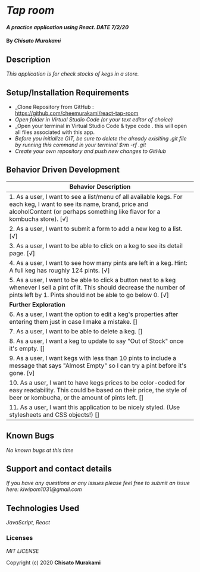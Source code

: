 # _Tap room_

#### _A practice application using React. DATE 7/2/20_

#### By _**Chisato Murakami**_

## Description

_This application is for check stocks of kegs in a store._ 

## Setup/Installation Requirements

* _Clone Repository from GitHub : https://github.com/cheemurakami/react-tap-room
* _Open folder in Virtual Studio Code (or your text editor of choice)_
* _Open your terminal in Virtual Studio Code & type code . this will open all files associated with this app. 
* _Before you initialize GIT, be sure to delete the already exisiting .git file by running this command in your terminal $rm -rf .git_
* _Create your own repository and push new changes to GitHub_

## Behavior Driven Development 

|   Behavior Description        |
|-------------------------------|
| 1. As a user, I want to see a list/menu of all available kegs. For each keg, I want to see its name, brand, price and alcoholContent (or perhaps something like flavor for a kombucha store). [√]|
| 2. As a user, I want to submit a form to add a new keg to a list. [√]|
| 3. As a user, I want to be able to click on a keg to see its detail page. [√]|
| 4. As a user, I want to see how many pints are left in a keg. Hint: A full keg has roughly 124 pints. [√]|
| 5. As a user, I want to be able to click a button next to a keg whenever I sell a pint of it. This should decrease the number of pints left by 1. Pints should not be able to go below 0. [√]|
| **Further Exploration**|
| 6. As a user, I want the option to edit a keg's properties after entering them just in case I make a mistake. []|
| 7. As a user, I want to be able to delete a keg. []|
| 8. As a user, I want a keg to update to say "Out of Stock" once it's empty. []|
| 9. As a user, I want kegs with less than 10 pints to include a message that says "Almost Empty" so I can try a pint before it's gone. [v]|
| 10. As a user, I want to have kegs prices to be color-coded for easy readability. This could be based on their price, the style of beer or kombucha, or the amount of pints left. []|
| 11. As a user, I want this application to be nicely styled. (Use stylesheets and CSS objects!) []|


## Known Bugs

_No known bugs at this time_

## Support and contact details

_If you have any questions or any issues please feel free to submit an issue here: kiwipom1031@gmail.com_

## Technologies Used

_JavaScript, React_ 


### Licenses
*MIT LICENSE*

Copyright (c) 2020 **Chisato Murakami**

